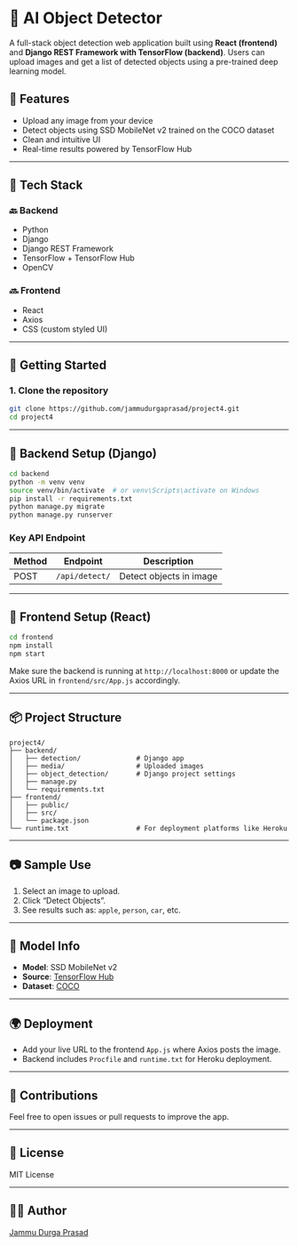 # 🧠 AI Object Detector

A full-stack object detection web application built using **React (frontend)** and **Django REST Framework with TensorFlow (backend)**. Users can upload images and get a list of detected objects using a pre-trained deep learning model.

## 📸 Features

- Upload any image from your device
- Detect objects using SSD MobileNet v2 trained on the COCO dataset
- Clean and intuitive UI
- Real-time results powered by TensorFlow Hub

---

## 🧰 Tech Stack

### 🔙 Backend
- Python
- Django
- Django REST Framework
- TensorFlow + TensorFlow Hub
- OpenCV

### 🔜 Frontend
- React
- Axios
- CSS (custom styled UI)

---

## 🚀 Getting Started

### 1. Clone the repository
```bash
git clone https://github.com/jammudurgaprasad/project4.git
cd project4
```

---

## 🔧 Backend Setup (Django)

```bash
cd backend
python -m venv venv
source venv/bin/activate  # or venv\Scripts\activate on Windows
pip install -r requirements.txt
python manage.py migrate
python manage.py runserver
```

### Key API Endpoint

| Method | Endpoint        | Description              |
|--------|------------------|--------------------------|
| POST   | `/api/detect/`   | Detect objects in image |

---

## 🎨 Frontend Setup (React)

```bash
cd frontend
npm install
npm start
```

Make sure the backend is running at `http://localhost:8000` or update the Axios URL in `frontend/src/App.js` accordingly.

---

## 📦 Project Structure

```
project4/
├── backend/
│   ├── detection/              # Django app
│   ├── media/                  # Uploaded images
│   ├── object_detection/       # Django project settings
│   ├── manage.py
│   └── requirements.txt
├── frontend/
│   ├── public/
│   ├── src/
│   └── package.json
└── runtime.txt                 # For deployment platforms like Heroku
```

---

## 📷 Sample Use

1. Select an image to upload.
2. Click “Detect Objects”.
3. See results such as: `apple`, `person`, `car`, etc.

---

## 🧠 Model Info

- **Model**: SSD MobileNet v2  
- **Source**: [TensorFlow Hub](https://tfhub.dev/tensorflow/ssd_mobilenet_v2/2)  
- **Dataset**: [COCO](https://cocodataset.org/#home)

---

## 🌍 Deployment

- Add your live URL to the frontend `App.js` where Axios posts the image.
- Backend includes `Procfile` and `runtime.txt` for Heroku deployment.

---

## 🤝 Contributions

Feel free to open issues or pull requests to improve the app.

---

## 📜 License

MIT License

---

## 👨‍💻 Author

[Jammu Durga Prasad](https://github.com/jammudurgaprasad)
